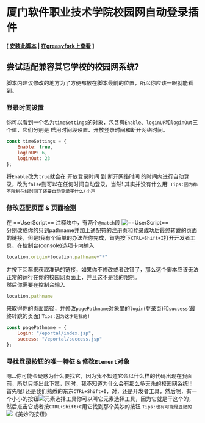 # 厦门软件职业技术学院校园网自动登录插件
**\[ [安装此脚本](https://tampermonkey.ultiaigio.top/xmistCampusNetworkAutomaticLoginPlug-in/userScript.user.js) | [在greasyfork上查看](https://greasyfork.org/zh-CN/scripts/446921-%E5%8E%A6%E9%97%A8%E8%BD%AF%E4%BB%B6%E8%81%8C%E4%B8%9A%E6%8A%80%E6%9C%AF%E5%AD%A6%E9%99%A2%E6%A0%A1%E5%9B%AD%E7%BD%91%E8%87%AA%E5%8A%A8%E7%99%BB%E5%BD%95%E6%8F%92%E4%BB%B6) \]**  
## 尝试适配兼容其它学校的校园网系统?
脚本内建议修改的地方为了方便都放在脚本最前的位置，所以你应该一眼就能看到。  
### 登录时间设置
你可以看到一个名为`timeSettings`的对象，包含有`Enable`、`loginUP`和`loginOut`三个值，它们分别是 启用时间段设置、开放登录时间和断开网络时间。  
```javascript
const timeSettings = {
    Enable: true,
    loginUP: 6,
    loginOut: 23
};
```
将`Enable`改为`true`就会在 开放登录时间 到 断开网络时间 的时间内进行自动登录，改为`false`则可以在任何时间自动登录，当然! 其实并没有什么用! `Tips:因为都不限制在线时间了还要自动登录干什么(小声`  
### 修改匹配页面 & 页面检测
在 ==UserScript== 注释块中，有两个`@match`段 ![==UserScript==](https://tampermonkey.ultiaigio.top/xmistCampusNetworkAutomaticLoginPlug-in/==UserScript==.png)  
分别改成你的只到pathname并加上通配符的注册页和登录成功后最终转跳的页面的链接，但是!我有个简单的办法帮你完成，首先按下`CTRL+Shift+I`打开开发者工具，在控制台(console)选项卡内输入
```javascript
location.origin+location.pathname+"*"
```
并按下回车来获取准确的链接，如果你不修改或者改错了，那么这个脚本应该无法正常的运行在你的校园网页面上，并且这不是我的限制。  
然后你需要在控制台输入
```javascript
location.pathname
```
来取得你的页面路径，并修改`pagePathname`对象里的`login`(登录页)和`success`(最终转跳的页面) `Tips:因为这才是我的!`
```javascript
const pagePathname = {
    Login: "/eportal/index.jsp",
    success: "/eportal/success.jsp"
};
```
### 寻找登录按钮的唯一特征 & 修改`Element`对象
嗯...你可能会疑惑为什么要找它，因为我不知道它会以什么样的代码出现在我面前，所以只能出此下策，同时，我不知道为什么会有那么多天杀的校园网系统!!!  
首先呢! 还是我们熟悉的东东`CTRL+Shift+I`，对，还是开发者工具，然后呢，有一个小小的按钮![元素选择工具](https://tampermonkey.ultiaigio.top/xmistCampusNetworkAutomaticLoginPlug-in/scys.png)你可以叫它元素选择工具，因为它就是干这个的，然后点击它或者按`CTRL+Shift+C`用它找到那个美妙的按钮 `Tips:也有可能是丑陋的`  
![《美妙的按钮》](https://tampermonkey.ultiaigio.top/xmistCampusNetworkAutomaticLoginPlug-in/indexDemo.png)
